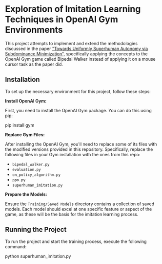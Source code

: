 # Exploration of Imitation Learning Techniques in OpenAI Gym Environments

This project attempts to implement and extend the methodologies discussed in the paper ["Towards Uniformly Superhuman Autonomy via Subdominance Minimization"](https://proceedings.mlr.press/v162/ziebart22a/ziebart22a.pdf), specifically applying the concepts to the OpenAI Gym game called Bipedal Walker instead of applying it on a mouse cursor task as the paper did.

## Installation

To set up the necessary environment for this project, follow these steps:

**Install OpenAI Gym:**

   First, you need to install the OpenAI Gym package. You can do this using pip:

pip install gym

**Replace Gym Files:**

After installing the OpenAI Gym, you'll need to replace some of its files with the modified versions provided in this repository. Specifically, replace the following files in your Gym installation with the ones from this repo:

- `bipedal_walker.py`
- `evaluation.py`
- `on_policy_algorithm.py`
- `ppo.py`
- `superhuman_imitation.py`

**Prepare the Models:**

Ensure the `Training/Saved Models` directory contains a collection of saved models. Each model should excel at one specific feature or aspect of the game, as these will be the basis for the imitation learning process.

## Running the Project

To run the project and start the training process, execute the following command:

python superhuman_imitation.py



